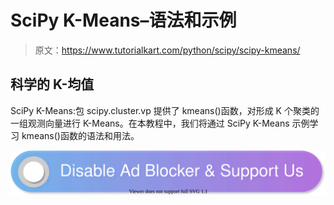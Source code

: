 # SciPy K-Means–语法和示例

> 原文：<https://www.tutorialkart.com/python/scipy/scipy-kmeans/>

## 科学的 K-均值

SciPy K-Means:包 scipy.cluster.vp 提供了 kmeans()函数，对形成 K 个聚类的一组观测向量进行 K-Means。在本教程中，我们将通过 SciPy K-Means 示例学习 kmeans()函数的语法和用法。

[![](img/925da31b32d6bc3827932f6c8afb11bb.png)](https://www.tutorialkart.com/)
